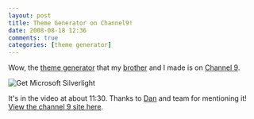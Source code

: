 ```yaml
---
layout: post
title: Theme Generator on Channel9!
date: 2008-08-18 12:36
comments: true
categories: [theme generator]
---
```

<p>
Wow, the <a href="http://www.frickinsweet.com/tools" target="_blank">theme generator</a> that my <a href="http://www.frickinsweet.com/joelroxor" target="_blank">brother</a> and I made is on <a href="http://channel9.msdn.com/shows/This+Week+On+Channel+9/This-Week-on-C9-Christian-LittleGuru-Liensberger-VS-2008-and-NET-Framework-35-SP1/" target="_blank">Channel 9</a>.<br />
</p>
<div>
<a style="text-decoration: none" href="http://go.microsoft.com/fwlink/?LinkID=124807">
<img style="border-style: none" src="http://go.microsoft.com/fwlink/?LinkId=108181" alt="Get Microsoft Silverlight" />
</a>
</div>
<p>
It&#39;s in the video at about 11:30. Thanks to <a href="http://blogs.msdn.com/danielfe/" target="_blank">Dan</a> and team for mentioning it! <a href="http://channel9.msdn.com/shows/This+Week+On+Channel+9/This-Week-on-C9-Christian-LittleGuru-Liensberger-VS-2008-and-NET-Framework-35-SP1/" target="_blank">View the channel 9 site here</a>.
</p>
<p>
&nbsp;
</p>

